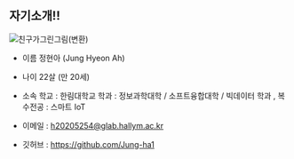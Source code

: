 ## 자기소개!!
![친구가그린그림(변환)](https://user-images.githubusercontent.com/83272007/198274581-738e1734-d3c0-4821-ae77-313c45061e4b.png)

- 이름
  정현아 (Jung Hyeon Ah)

- 나이
  22살 (만 20세)
  
- 소속
  학교 : 한림대학교
  학과 : 정보과학대학 / 소프트융합대학 / 빅데이터 학과 , 복수전공 : 스마트 IoT
  
- 이메일 : h20205254@glab.hallym.ac.kr
- 깃허브 : https://github.com/Jung-ha1
